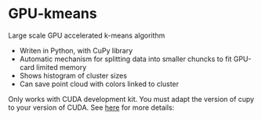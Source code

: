 # GPU-kmeans
Large scale GPU accelerated k-means algorithm

* Writen in Python, with CuPy library
* Automatic mechanism for splitting data into smaller chuncks to fit GPU-card limited memory
* Shows histogram of cluster sizes
* Can save point cloud with colors linked to cluster

Only works with CUDA development kit. You must adapt the version of cupy to your version of CUDA. See [here](https://docs.cupy.dev/en/stable/install.html) for more details: 
